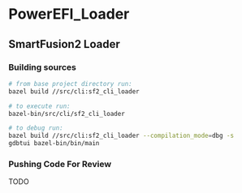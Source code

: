 # PowerEFI_Loader

## SmartFusion2 Loader

### Building sources

```bash
# from base project directory run:
bazel build //src/cli:sf2_cli_loader
```

```bash
# to execute run:
bazel-bin/src/cli/sf2_cli_loader
```

```bash
# to debug run:
bazel build //src/cli:sf2_cli_loader --compilation_mode=dbg -s
gdbtui bazel-bin/bin/main
```

### Pushing Code For Review

TODO